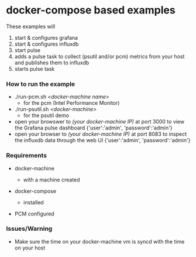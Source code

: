 # docker-compose based examples

These examples will

1.  start & configures grafana
2.  start & configures influxdb
3.  start pulse
4.  adds a pulse task to collect (psutil and/or pcm) metrics from your host and publishes them to influxdb
5. starts pulse task

### How to run the example

- ./run-pcm.sh *\<docker-machine name\>* 
  - for the pcm (Intel Performance Monitor)
- ./run-psutil.sh *\<docker-machine\>*
  - for the psutil demo
- open your browswer to *(your docker-machine IP)* at port 3000 to view the Grafana pulse dashboard {'user':'admin', 'password':'admin'}
- open your browser to *(your docker-machine IP)* at port 8083 to inspect the influxdb data through the web UI {'user':'admin', 'password':'admin'}

### Requirements
- docker-machine 
    + with a machine created

- docker-compose
    + installed

- PCM configured

### Issues/Warning

- Make sure the time on your docker-machine vm is syncd with the time on your host 


   

